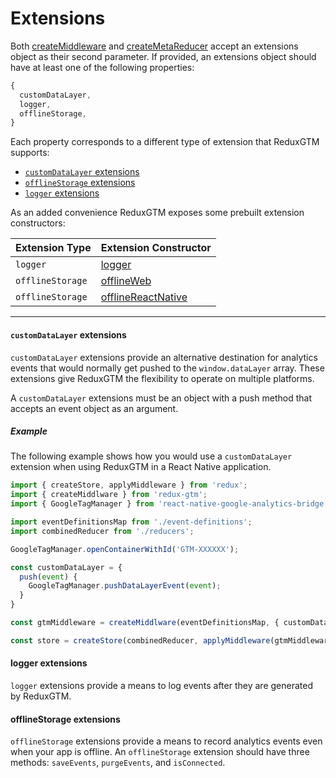 # Extensions

Both [createMiddleware](../create-middleware.md) and
[createMetaReducer](../create-meta-reducer.md) accept an extensions
object as their second parameter. If provided, an extensions object
should have at least one of the following properties:

```js
{
  customDataLayer,
  logger,
  offlineStorage,
}
```

Each property corresponds to a different type of extension that
ReduxGTM supports:
 - [`customDataLayer` extensions](#customdatalayer-extensions)
 - [`offlineStorage` extensions](#offlinestorage-extensions)
 - [`logger` extensions](#logger-extensions)

As an added convenience ReduxGTM exposes some prebuilt extension constructors:

| Extension Type | Extension Constructor|
| -------------- | -------------- |
| `logger`       | [logger](logger.md)       |
| `offlineStorage` | [offlineWeb](offline-web.md) |
| `offlineStorage` | [offlineReactNative](offline-react-native.md) |

----

#### `customDataLayer` extensions
`customDataLayer` extensions provide an alternative destination for
analytics events that would normally get pushed to the
`window.dataLayer` array. These extensions give ReduxGTM the
flexibility to operate on multiple platforms.

A `customDataLayer` extensions must be an object with a push method
that accepts an event object as an argument.

##### Example

The following example shows how you would use a `customDataLayer`
extension when using ReduxGTM in a React Native application.

```js
import { createStore, applyMiddleware } from 'redux';
import { createMiddlware } from 'redux-gtm';
import { GoogleTagManager } from 'react-native-google-analytics-bridge';

import eventDefinitionsMap from './event-definitions';
import combinedReducer from './reducers';

GoogleTagManager.openContainerWithId('GTM-XXXXXX');

const customDataLayer = {
  push(event) {
    GoogleTagManager.pushDataLayerEvent(event);
  }
}

const gtmMiddleware = createMiddlware(eventDefinitionsMap, { customDataLayer });

const store = createStore(combinedReducer, applyMiddleware(gtmMiddleware));
```

#### logger extensions
`logger` extensions provide a means to log events after they are
generated by ReduxGTM.

#### offlineStorage extensions
`offlineStorage` extensions provide a means to record analytics events
even when your app is offline. An `offlineStorage` extension should
have three methods: `saveEvents`, `purgeEvents`, and
`isConnected`.

